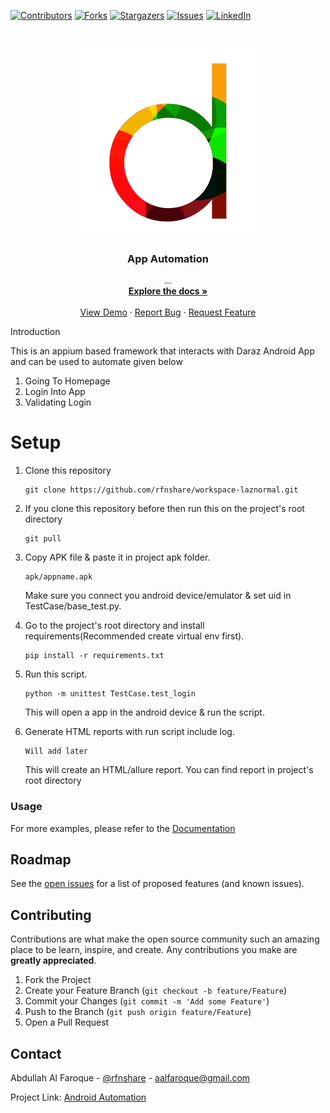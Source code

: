 [![Contributors][contributors-shield]][contributors-url]
[![Forks][forks-shield]][forks-url]
[![Stargazers][stars-shield]][stars-url]
[![Issues][issues-shield]][issues-url]
[![LinkedIn][linkedin-shield]][linkedin-url]
<!-- PROJECT LOGO -->

<br />
<p align="center">
  <a href="https://github.com/rfnshare/workspace-laznormal">
    <img src="daraz-logo.png" alt="Logo">
  </a>

  <h3 align="center">App Automation</h3>

  <p align="center">
    ...
    <br />
    <a href="#"><strong>Explore the docs »</strong></a>
    <br />
    <br />
    <a href="#">View Demo</a>
    ·
    <a href="https://github.com/rfnshare/workspace-laznormal/issues">Report Bug</a>
    ·
    <a href="#">Request Feature</a>
  </p>
Introduction

This is an appium based framework that interacts with Daraz Android App and can be used to automate given below

1. Going To Homepage
2. Login Into App
3. Validating Login

# Setup

1. Clone this repository
    ```
    git clone https://github.com/rfnshare/workspace-laznormal.git
    ```

2. If you clone this repository before then run this on the project's root directory
    ```
    git pull
    ```
3. Copy APK file & paste it in project apk folder.
    ```
    apk/appname.apk
    ```
   Make sure you connect you android device/emulator & set uid in TestCase/base_test.py.
4. Go to the project's root directory and install requirements(Recommended create virtual env first).
    ```
    pip install -r requirements.txt
    ```

5. Run this script.
    ```
    python -m unittest TestCase.test_login

    ```
   This will open a app in the android device & run the script.

6. Generate HTML reports with run script include log.
    ```
    Will add later

    ```
   This will create an HTML/allure report. You can find report in project's root directory

### Usage


For more examples,  please refer to the [Documentation](https://example.com)

<!-- ROADMAP -->
## Roadmap

See the [open issues](https://github.com/rfnshare/workspace-laznormal/issues) for a list of proposed features (and known issues).



<!-- CONTRIBUTING -->
## Contributing

Contributions are what make the open source community such an amazing place to be learn, inspire, and create. Any contributions you make are **greatly appreciated**.

1. Fork the Project
2. Create your Feature Branch (`git checkout -b feature/Feature`)
3. Commit your Changes (`git commit -m 'Add some Feature'`)
4. Push to the Branch (`git push origin feature/Feature`)
5. Open a Pull Request

<!-- CONTACT -->
## Contact

Abdullah Al Faroque - [@rfnshare](https://twitter.com/rfnshare) - aalfaroque@gmail.com

Project Link: [Android Automation](https://github.com/rfnshare/workspace-laznormal.git)


<!-- MARKDOWN LINKS & IMAGES -->
<!-- https://www.markdownguide.org/basic-syntax/#reference-style-links -->
[contributors-shield]: https://img.shields.io/badge/contributors-0-yellow?style=for-the-badge
[contributors-url]: https://github.com/rfnshare/workspace-laznormal/graphs/contributors
[forks-shield]: https://img.shields.io/badge/froks-0-blue?style=for-the-badge
[forks-url]: https://github.com/rfnshare/workspace-laznormal/network/members
[stars-shield]: https://img.shields.io/badge/stars-0-red?style=for-the-badge
[stars-url]: https://github.com/rfnshare/workspace-laznormal/stargazers
[issues-shield]: https://img.shields.io/badge/issues-0-success?style=for-the-badge
[issues-url]: https://github.com/rfnshare/workspace-laznormal/issues
[linkedin-shield]: https://img.shields.io/badge/-LinkedIn-black.svg?style=for-the-badge&logo=linkedin&colorB=555
[linkedin-url]: https://linkedin.com/in/rfnshare

